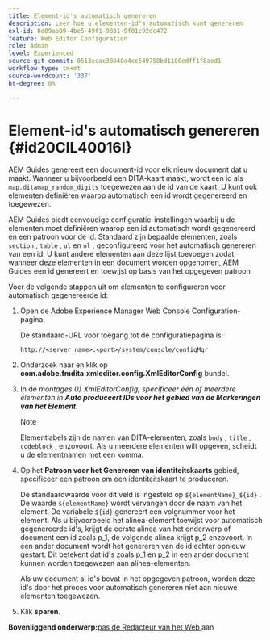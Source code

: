 ```yaml
---
title: Element-id's automatisch genereren
description: Leer hoe u elementen-id's automatisch kunt genereren
exl-id: 8d09ab89-4be5-49f1-9831-9f01c92dc472
feature: Web Editor Configuration
role: Admin
level: Experienced
source-git-commit: 0513ecac38840a4cc649758bd1180edff1f8aed1
workflow-type: tm+mt
source-wordcount: '337'
ht-degree: 0%

---
```


# Element-id&#39;s automatisch genereren {#id20CIL40016I}

AEM Guides genereert een document-id voor elk nieuw document dat u maakt. Wanneer u bijvoorbeeld een DITA-kaart maakt, wordt een id als `map.ditamap_random_digits` toegewezen aan de id van de kaart. U kunt ook elementen definiëren waarop automatisch een id wordt gegenereerd en toegewezen.

AEM Guides biedt eenvoudige configuratie-instellingen waarbij u de elementen moet definiëren waarop een id automatisch wordt gegenereerd en een patroon voor de id. Standaard zijn bepaalde elementen, zoals `section` , `table` , `ul` en `ol` , geconfigureerd voor het automatisch genereren van een id. U kunt andere elementen aan deze lijst toevoegen zodat wanneer deze elementen in een document worden opgenomen, AEM Guides een id genereert en toewijst op basis van het opgegeven patroon

Voer de volgende stappen uit om elementen te configureren voor automatisch gegenereerde id:

1. Open de Adobe Experience Manager Web Console Configuration-pagina.

   De standaard-URL voor toegang tot de configuratiepagina is:

   ```http
   http://<server name>:<port>/system/console/configMgr
   ```

1. Onderzoek naar en klik op **com.adobe.fmdita.xmleditor.config.XmlEditorConfig** bundel.

1. In de *montages 0&rbrace; XmlEditorConfig, specificeer één of meerdere elementen in **Auto produceert IDs voor het gebied van de Markeringen van het Element**.*

   >[!NOTE]
   >
   > Elementlabels zijn de namen van DITA-elementen, zoals `body` , `title` , `codeblock` , enzovoort. Als u meerdere elementen wilt opgeven, scheidt u de elementnamen met een komma.

1. Op het **Patroon voor het Genereren van identiteitskaarts** gebied, specificeer een patroon om een identiteitskaart te produceren.

   De standaardwaarde voor dit veld is ingesteld op `${elementName}_${id}` . De waarde `${elementName}` wordt vervangen door de naam van het element. De variabele `${id}` genereert een volgnummer voor het element. Als u bijvoorbeeld het alinea-element toewijst voor automatisch gegenereerde id&#39;s, krijgt de eerste alinea van het onderwerp of document een id zoals p\_1, de volgende alinea krijgt p\_2 enzovoort. In een ander document wordt het genereren van de id echter opnieuw gestart. Dit betekent dat id&#39;s zoals p\_1 en p\_2 in een ander document kunnen worden toegewezen aan alinea-elementen.

   Als uw document al id&#39;s bevat in het opgegeven patroon, worden deze id&#39;s door het proces voor automatisch genereren niet aan nieuwe elementen toegewezen.

1. Klik **sparen**.


**Bovenliggend onderwerp:**&#x200B;[ pas de Redacteur van het Web ](conf-web-editor.md) aan

